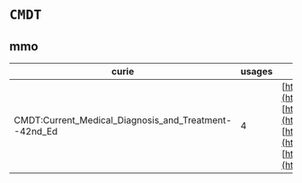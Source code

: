 # `CMDT`
## mmo
| curie                                                 |   usages | nodes                                                                                                                                                                                                                                                                                                                                                                                                                                                              |
|-------------------------------------------------------|----------|--------------------------------------------------------------------------------------------------------------------------------------------------------------------------------------------------------------------------------------------------------------------------------------------------------------------------------------------------------------------------------------------------------------------------------------------------------------------|
| CMDT:Current_Medical_Diagnosis_and_Treatment--42nd_Ed |        4 | [http://purl.obolibrary.org/obo/MMO:0000132](https://bioregistry.io/http://purl.obolibrary.org/obo/MMO:0000132), [http://purl.obolibrary.org/obo/MMO:0000133](https://bioregistry.io/http://purl.obolibrary.org/obo/MMO:0000133), [http://purl.obolibrary.org/obo/MMO:0000134](https://bioregistry.io/http://purl.obolibrary.org/obo/MMO:0000134), [http://purl.obolibrary.org/obo/MMO:0000135](https://bioregistry.io/http://purl.obolibrary.org/obo/MMO:0000135) |
